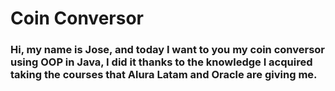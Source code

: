 # Coin Conversor
<H3>Hi, my name is Jose, and today I want to you my coin conversor using OOP in Java, I did it thanks to the knowledge I acquired taking the courses that Alura Latam and Oracle are giving me.<H3> 
